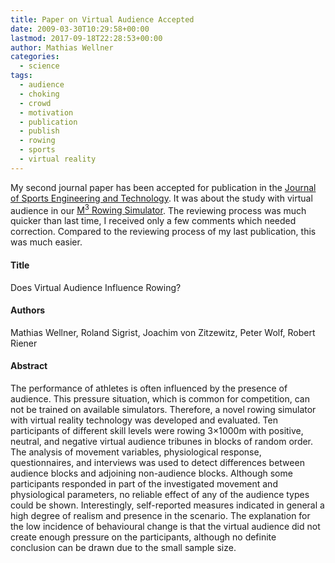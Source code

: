 ```yaml
---
title: Paper on Virtual Audience Accepted
date: 2009-03-30T10:29:58+00:00
lastmod: 2017-09-18T22:28:53+00:00
author: Mathias Wellner
categories:
  - science
tags:
  - audience
  - choking
  - crowd
  - motivation
  - publication
  - publish
  - rowing
  - sports
  - virtual reality
---
```

My second journal paper has been accepted for publication in the [Journal of Sports Engineering and Technology](http://en.wikipedia.org/wiki/Proceedings_of_the_Institution_of_Mechanical_Engineers,_Part_P:_Journal_of_Sports_Engineering_and_Technology). It was about the study with virtual audience in our [M<sup>3</sup> Rowing Simulator](http://www.sms.hest.ethz.ch/research/current-research-projects/robot-assisted-training-in-sports.html). The reviewing process was much quicker than last time, I received only a few comments which needed correction. Compared to the reviewing process of my last publication, this was much easier.

#### Title
Does Virtual Audience Influence Rowing?

#### Authors
Mathias Wellner, Roland Sigrist, Joachim von Zitzewitz, Peter Wolf, Robert Riener

#### Abstract 
The performance of athletes is often influenced by the presence of audience. This pressure situation, which is common for competition, can not be trained on available simulators. Therefore, a novel rowing simulator with virtual reality technology was developed and evaluated. Ten participants of different skill levels were rowing 3×1000m with positive, neutral, and negative virtual audience tribunes in blocks of random order. The analysis of movement variables, physiological response, questionnaires, and interviews was used to detect differences between audience blocks and adjoining non-audience blocks. Although some participants responded in part of the investigated movement and physiological parameters, no reliable effect of any of the audience types could be shown. Interestingly, self-reported measures indicated in general a high degree of realism and presence in the scenario. The explanation for the low incidence of behavioural change is that the virtual audience did not create enough pressure on the participants, although no definite  
conclusion can be drawn due to the small sample size.